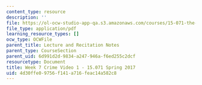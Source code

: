 ```yaml
---
content_type: resource
description: ''
file: https://ol-ocw-studio-app-qa.s3.amazonaws.com/courses/15-071-the-analytics-edge-spring-2017/4d30ffe09756f141a716feac14a582c8_MIT15_071S17_Unit7_Crime.pdf
file_type: application/pdf
learning_resource_types: []
ocw_type: OCWFile
parent_title: Lecture and Recitation Notes
parent_type: CourseSection
parent_uid: 6d991d2d-9834-a247-946a-f6ed255c2dcf
resourcetype: Document
title: Week 7 Crime Video 1 - 15.071 Spring 2017
uid: 4d30ffe0-9756-f141-a716-feac14a582c8
---
```

